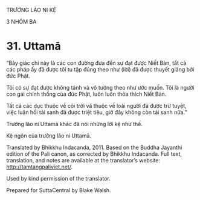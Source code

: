TRƯỞNG LÃO NI KỆ

3 NHÓM BA

# 31\. Uttamā

“Bảy giác chi này là các con đường đưa đến sự đạt được Niết Bàn, tất cả các pháp ấy đã được tôi tu tập đúng theo như (lời) đã được thuyết giảng bởi đức Phật.

Tôi có sự đạt được không tánh và vô tướng theo như ước muốn. Tôi là người con gái chính thống của đức Phật, luôn luôn thỏa thích Niết Bàn.

Tất cả các dục thuộc về cõi trời và thuộc về loài người đã được trừ tuyệt, việc luân hồi tái sanh đã được triệt tiêu, giờ đây không còn tái sanh nữa.”

Trưởng lão ni Uttamā khác đã nói những lời kệ như thế.

Kệ ngôn của trưởng lão ni Uttamā.

Translated by Bhikkhu Indacanda, 2011. Based on the Buddha Jayanthi edition of the Pali canon, as corrected by Bhikkhu Indacanda. Full text, translation, and notes are available at the translator’s website: http://tamtangpaliviet.net/.

Used by kind permission of the translator.

Prepared for SuttaCentral by Blake Walsh.